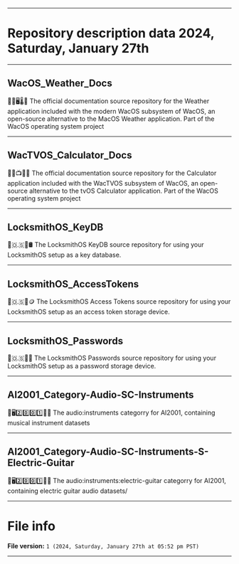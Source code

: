 
***

# Repository description data 2024, Saturday, January 27th

---

## WacOS_Weather_Docs

🍏️💾️🖥️🌡️📖️ The official documentation source repository for the Weather application included with the modern WacOS subsystem of WacOS, an open-source alternative to the MacOS Weather application. Part of the WacOS operating system project

---

## WacTVOS_Calculator_Docs

🍏️💾️📺️🧮️📖️ The official documentation source repository for the Calculator application included with the WacTVOS subsystem of WacOS, an open-source alternative to the tvOS Calculator application. Part of the WacOS operating system project

---

## LocksmithOS_KeyDB

🔐️🇴.🇸🔑️🛢️ The LocksmithOS KeyDB source repository for using your LocksmithOS setup as a key database.

---

## LocksmithOS_AccessTokens

🔐️🇴.🇸🔑️🪙️ The LocksmithOS Access Tokens source repository for using your LocksmithOS setup as an access token storage device.

---

## LocksmithOS_Passwords

🔐️🇴.🇸🔑️🚪️ The LocksmithOS Passwords source repository for using your LocksmithOS setup as a password storage device.

---

## AI2001_Category-Audio-SC-Instruments

🧠️🖥️2️⃣️0️⃣️0️⃣️1️⃣️🎼️🎶️ The audio:instruments categorry for AI2001, containing musical instrument datasets 

---

## AI2001_Category-Audio-SC-Instruments-S-Electric-Guitar

🧠️🖥️2️⃣️0️⃣️0️⃣️1️⃣️🎼️🎶️ The audio:instruments:electric-guitar categorry for AI2001, containing electric guitar audio datasets/

***

# File info

**File version:** `1 (2024, Saturday, January 27th at 05:52 pm PST)`

***

